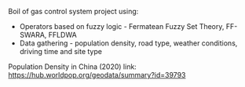 Boil of gas control system project using:  
- Operators based on fuzzy logic - Fermatean Fuzzy Set Theory, FF-SWARA, FFLDWA  
- Data gathering - population density, road type, weather conditions, driving time and site type  

Population Density in China (2020) link: https://hub.worldpop.org/geodata/summary?id=39793